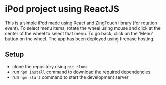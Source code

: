 # iPod project using ReactJS

This is a simple iPod made using React and ZingTouch library (for rotation event). To select menu items, rotate the wheel using mouse and click at the center of the wheel to select that menu. To go back, click on the 'Menu' button on the wheel.
The app has been deployed using firebase hosting.

## Setup

- clone the repository using `git clone`
- run `npm install` command to download the required dependencies
- run `npm start` command to start the development server
